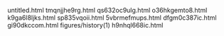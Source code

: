 untitled.html
tmqnjjhe9rg.html
qs632oc9ulg.html
o36hkgemto8.html
k9ga6l8ljks.html
sp835vqoii.html
5vbrmefmups.html
dfgm0c387ic.html
gi90dkccom.html
figures/history(1)
h9nhql668ic.html